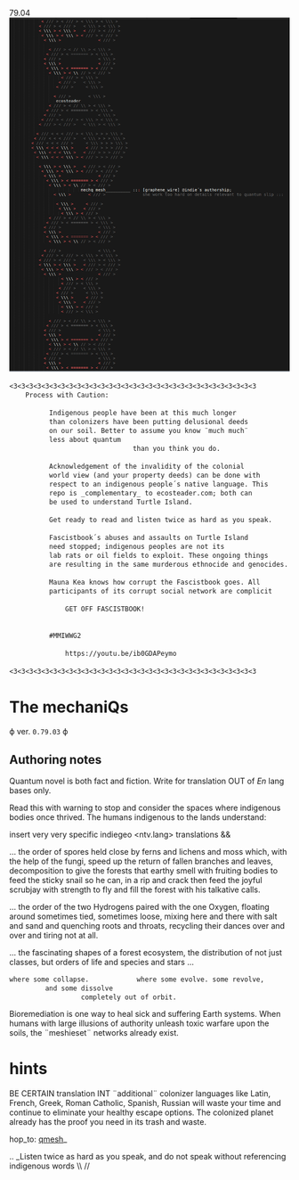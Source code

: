 79.04![qenco](illu/coverart.png)


```
<3<3<3<3<3<3<3<3<3<3<3<3<3<3<3<3<3<3<3<3<3<3<3<3<3<3<3<3<3<3<3
    Process with Caution: 

          Indigenous people have been at this much longer 
          than colonizers have been putting delusional deeds 
          on our soil. Better to assume you know ¨much much¨ 
          less about quantum 
                               than you think you do.

          Acknowledgement of the invalidity of the colonial 
          world view (and your property deeds) can be done with 
          respect to an indigenous people´s native language. This 
          repo is _complementary_ to ecosteader.com; both can 
          be used to understand Turtle Island.

          Get ready to read and listen twice as hard as you speak.

          Fascistbook´s abuses and assaults on Turtle Island 
          need stopped; indigenous peoples are not its 
          lab rats or oil fields to exploit. These ongoing things 
          are resulting in the same murderous ethnocide and genocides. 

          Mauna Kea knows how corrupt the Fascistbook goes. All 
          participants of its corrupt social network are complicit

              GET OFF FASCISTBOOK! 


          #MMIWWG2 

              https://youtu.be/ib0GDAPeymo

<3<3<3<3<3<3<3<3<3<3<3<3<3<3<3<3<3<3<3<3<3<3<3<3<3<3<3<3<3<3<3
```

# The mechaniQs 

ϕ ver. `0.79.03` ϕ

## Authoring notes

Quantum novel is both fact and fiction.  Write for translation OUT of _En_
lang bases only.

Read this with warning to stop and consider the spaces where indigenous 
bodies once thrived. The humans indigenous to the lands understand:

insert very very specific indiegeo <ntv.lang> translations &&

... the order of spores held close by ferns and lichens and moss which, with 
the help of the fungi, speed up the return of fallen branches and leaves, 
decomposition to give the forests that earthy smell with fruiting bodies to 
feed the sticky snail so he can, in a rip and crack then feed the joyful 
scrubjay with strength to fly and fill the forest with his talkative calls. 

... the order of the two Hydrogens paired with the one Oxygen, floating around 
sometimes tied, sometimes loose, mixing here and there with salt and sand and 
quenching roots and throats, recycling their dances over and over and tiring 
not at all.

... the fascinating shapes of a forest ecosystem, the distribution of not just 
classes, but orders of life and species and stars ... 

    where some collapse.            where some evolve. some revolve,
             and some dissolve 
                      completely out of orbit.                        

Bioremediation is one way to heal sick and suffering Earth systems. When humans 
with large illusions of authority unleash toxic warfare upon the soils, the 
¨meshieset¨ networks already exist.

# hints

BE CERTAIN translation INT ¨additional¨ colonizer languages like Latin, French, 
Greek, Roman Catholic, Spanish, Russian will waste your time and continue to 
eliminate your healthy escape options. The colonized planet already has the 
proof you need in its trash and waste.


hop_to:  [qmesh]_

[qmesh]:CNNC.schema

.. _Listen twice as hard as you speak, and do not speak without referencing 
    indigenous words  \\\ //  
